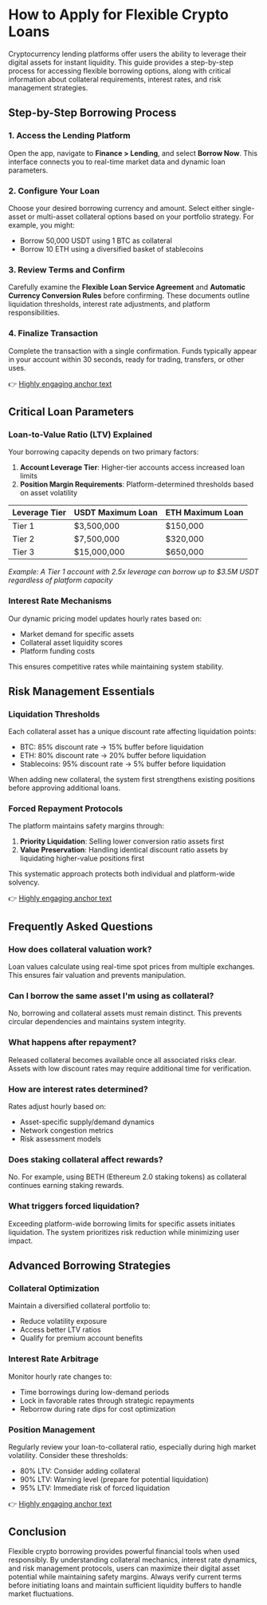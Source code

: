 # How to Apply for Flexible Crypto Loans  

Cryptocurrency lending platforms offer users the ability to leverage their digital assets for instant liquidity. This guide provides a step-by-step process for accessing flexible borrowing options, along with critical information about collateral requirements, interest rates, and risk management strategies.  

## Step-by-Step Borrowing Process  

### 1. Access the Lending Platform  
Open the app, navigate to **Finance > Lending**, and select **Borrow Now**. This interface connects you to real-time market data and dynamic loan parameters.  

### 2. Configure Your Loan  
Choose your desired borrowing currency and amount. Select either single-asset or multi-asset collateral options based on your portfolio strategy. For example, you might:  
- Borrow 50,000 USDT using 1 BTC as collateral  
- Borrow 10 ETH using a diversified basket of stablecoins  

### 3. Review Terms and Confirm  
Carefully examine the **Flexible Loan Service Agreement** and **Automatic Currency Conversion Rules** before confirming. These documents outline liquidation thresholds, interest rate adjustments, and platform responsibilities.  

### 4. Finalize Transaction  
Complete the transaction with a single confirmation. Funds typically appear in your account within 30 seconds, ready for trading, transfers, or other uses.  

👉 [Highly engaging anchor text](https://bit.ly/okx-bonus)  

## Critical Loan Parameters  

### Loan-to-Value Ratio (LTV) Explained  
Your borrowing capacity depends on two primary factors:  
1. **Account Leverage Tier**: Higher-tier accounts access increased loan limits  
2. **Position Margin Requirements**: Platform-determined thresholds based on asset volatility  

| Leverage Tier | USDT Maximum Loan | ETH Maximum Loan |  
|---------------|-------------------|------------------|  
| Tier 1        | $3,500,000        | $150,000         |  
| Tier 2        | $7,500,000        | $320,000         |  
| Tier 3        | $15,000,000       | $650,000         |  

*Example: A Tier 1 account with 2.5x leverage can borrow up to $3.5M USDT regardless of platform capacity*  

### Interest Rate Mechanisms  
Our dynamic pricing model updates hourly rates based on:  
- Market demand for specific assets  
- Collateral asset liquidity scores  
- Platform funding costs  

This ensures competitive rates while maintaining system stability.  

## Risk Management Essentials  

### Liquidation Thresholds  
Each collateral asset has a unique discount rate affecting liquidation points:  
- BTC: 85% discount rate → 15% buffer before liquidation  
- ETH: 80% discount rate → 20% buffer before liquidation  
- Stablecoins: 95% discount rate → 5% buffer before liquidation  

When adding new collateral, the system first strengthens existing positions before approving additional loans.  

### Forced Repayment Protocols  
The platform maintains safety margins through:  
1. **Priority Liquidation**: Selling lower conversion ratio assets first  
2. **Value Preservation**: Handling identical discount ratio assets by liquidating higher-value positions first  

This systematic approach protects both individual and platform-wide solvency.  

👉 [Highly engaging anchor text](https://bit.ly/okx-bonus)  

## Frequently Asked Questions  

### How does collateral valuation work?  
Loan values calculate using real-time spot prices from multiple exchanges. This ensures fair valuation and prevents manipulation.  

### Can I borrow the same asset I'm using as collateral?  
No, borrowing and collateral assets must remain distinct. This prevents circular dependencies and maintains system integrity.  

### What happens after repayment?  
Released collateral becomes available once all associated risks clear. Assets with low discount rates may require additional time for verification.  

### How are interest rates determined?  
Rates adjust hourly based on:  
- Asset-specific supply/demand dynamics  
- Network congestion metrics  
- Risk assessment models  

### Does staking collateral affect rewards?  
No. For example, using BETH (Ethereum 2.0 staking tokens) as collateral continues earning staking rewards.  

### What triggers forced liquidation?  
Exceeding platform-wide borrowing limits for specific assets initiates liquidation. The system prioritizes risk reduction while minimizing user impact.  

## Advanced Borrowing Strategies  

### Collateral Optimization  
Maintain a diversified collateral portfolio to:  
- Reduce volatility exposure  
- Access better LTV ratios  
- Qualify for premium account benefits  

### Interest Rate Arbitrage  
Monitor hourly rate changes to:  
- Time borrowings during low-demand periods  
- Lock in favorable rates through strategic repayments  
- Reborrow during rate dips for cost optimization  

### Position Management  
Regularly review your loan-to-collateral ratio, especially during high market volatility. Consider these thresholds:  
- 80% LTV: Consider adding collateral  
- 90% LTV: Warning level (prepare for potential liquidation)  
- 95% LTV: Immediate risk of forced liquidation  

👉 [Highly engaging anchor text](https://bit.ly/okx-bonus)  

## Conclusion  

Flexible crypto borrowing provides powerful financial tools when used responsibly. By understanding collateral mechanics, interest rate dynamics, and risk management protocols, users can maximize their digital asset potential while maintaining safety margins. Always verify current terms before initiating loans and maintain sufficient liquidity buffers to handle market fluctuations.  
